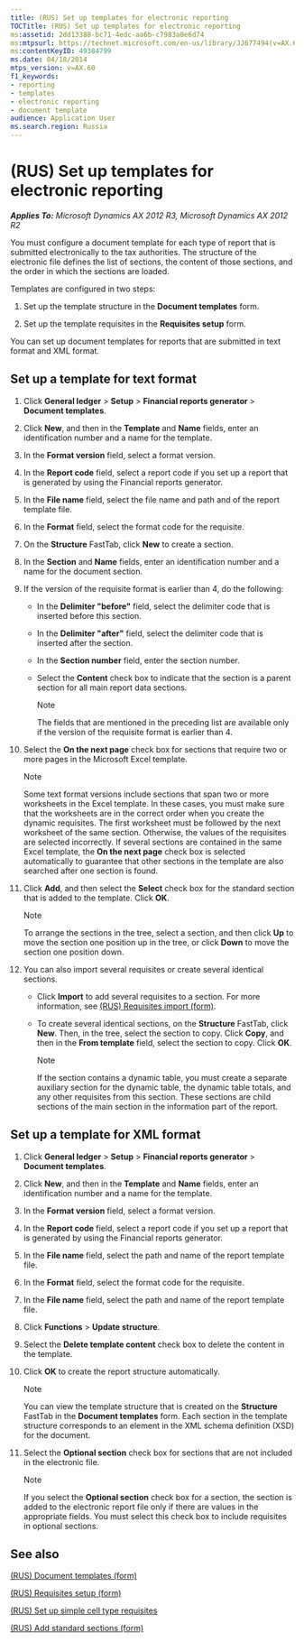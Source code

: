```yaml
---
title: (RUS) Set up templates for electronic reporting
TOCTitle: (RUS) Set up templates for electronic reporting
ms:assetid: 2dd13388-bc71-4edc-aa6b-c7983a0e6d74
ms:mtpsurl: https://technet.microsoft.com/en-us/library/JJ677494(v=AX.60)
ms:contentKeyID: 49384799
ms.date: 04/18/2014
mtps_version: v=AX.60
f1_keywords:
- reporting
- templates
- electronic reporting
- document template
audience: Application User
ms.search.region: Russia
---
```


# (RUS) Set up templates for electronic reporting 


_**Applies To:** Microsoft Dynamics AX 2012 R3, Microsoft Dynamics AX 2012 R2_

You must configure a document template for each type of report that is submitted electronically to the tax authorities. The structure of the electronic file defines the list of sections, the content of those sections, and the order in which the sections are loaded.

Templates are configured in two steps:

1.  Set up the template structure in the **Document templates** form.

2.  Set up the template requisites in the **Requisites setup** form.

You can set up document templates for reports that are submitted in text format and XML format.

## Set up a template for text format

1.  Click **General ledger** \> **Setup** \> **Financial reports generator** \> **Document templates**.

2.  Click **New**, and then in the **Template** and **Name** fields, enter an identification number and a name for the template.

3.  In the **Format version** field, select a format version.

4.  In the **Report code** field, select a report code if you set up a report that is generated by using the Financial reports generator.

5.  In the **File name** field, select the file name and path and of the report template file.

6.  In the **Format** field, select the format code for the requisite.

7.  On the **Structure** FastTab, click **New** to create a section.

8.  In the **Section** and **Name** fields, enter an identification number and a name for the document section.

9.  If the version of the requisite format is earlier than 4, do the following:
    
      - In the **Delimiter "before"** field, select the delimiter code that is inserted before this section.
    
      - In the **Delimiter "after"** field, select the delimiter code that is inserted after the section.
    
      - In the **Section number** field, enter the section number.
    
      - Select the **Content** check box to indicate that the section is a parent section for all main report data sections.
        

        > [!NOTE]
        > <P>The fields that are mentioned in the preceding list are available only if the version of the requisite format is earlier than 4.</P>



10. Select the **On the next page** check box for sections that require two or more pages in the Microsoft Excel template.
    

    > [!NOTE]
    > <P>Some text format versions include sections that span two or more worksheets in the Excel template. In these cases, you must make sure that the worksheets are in the correct order when you create the dynamic requisites. The first worksheet must be followed by the next worksheet of the same section. Otherwise, the values of the requisites are selected incorrectly. If several sections are contained in the same Excel template, the <STRONG>On the next page</STRONG> check box is selected automatically to guarantee that other sections in the template are also searched after one section is found.</P>



11. Click **Add**, and then select the **Select** check box for the standard section that is added to the template. Click **OK**.
    

    > [!NOTE]
    > <P>To arrange the sections in the tree, select a section, and then click <STRONG>Up</STRONG> to move the section one position up in the tree, or click <STRONG>Down</STRONG> to move the section one position down.</P>



12. You can also import several requisites or create several identical sections.
    
      - Click **Import** to add several requisites to a section. For more information, see [(RUS) Requisites import (form)](https://technet.microsoft.com/en-us/library/jj710744\(v=ax.60\)).
    
      - To create several identical sections, on the **Structure** FastTab, click **New**. Then, in the tree, select the section to copy. Click **Copy**, and then in the **From template** field, select the section to copy. Click **OK**.
        

        > [!NOTE]
        > <P>If the section contains a dynamic table, you must create a separate auxiliary section for the dynamic table, the dynamic table totals, and any other requisites from this section. These sections are child sections of the main section in the information part of the report.</P>



## Set up a template for XML format

1.  Click **General ledger** \> **Setup** \> **Financial reports generator** \> **Document templates**.

2.  Click **New**, and then in the **Template** and **Name** fields, enter an identification number and a name for the template.

3.  In the **Format version** field, select a format version.

4.  In the **Report code** field, select a report code if you set up a report that is generated by using the Financial reports generator.

5.  In the **File name** field, select the path and name of the report template file.

6.  In the **Format** field, select the format code for the requisite.

7.  In the **File name** field, select the path and name of the report template file.

8.  Click **Functions** \> **Update structure**.

9.  Select the **Delete template content** check box to delete the content in the template.

10. Click **OK** to create the report structure automatically.
    

    > [!NOTE]
    > <P>You can view the template structure that is created on the <STRONG>Structure</STRONG> FastTab in the <STRONG>Document templates</STRONG> form. Each section in the template structure corresponds to an element in the XML schema definition (XSD) for the document.</P>



11. Select the **Optional section** check box for sections that are not included in the electronic file.
    

    > [!NOTE]
    > <P>If you select the <STRONG>Optional section</STRONG> check box for a section, the section is added to the electronic report file only if there are values in the appropriate fields. You must select this check box to include requisites in optional sections.</P>



## See also

[(RUS) Document templates (form)](https://technet.microsoft.com/en-us/library/jj923585\(v=ax.60\))

[(RUS) Requisites setup (form)](https://technet.microsoft.com/en-us/library/jj710719\(v=ax.60\))

[(RUS) Set up simple cell type requisites](rus-set-up-simple-cell-type-requisites.md)

[(RUS) Add standard sections (form)](https://technet.microsoft.com/en-us/library/jj710685\(v=ax.60\))

  


